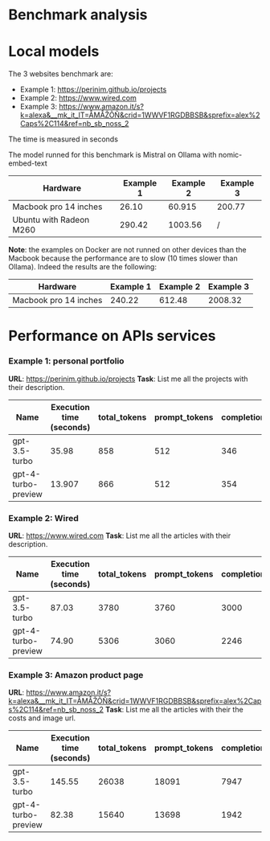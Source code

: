 # Benchmark analysis
# Local models
The 3 websites benchmark are:
- Example 1:  https://perinim.github.io/projects
- Example 2: https://www.wired.com
- Example 3: https://www.amazon.it/s?k=alexa&__mk_it_IT=ÅMÅŽÕÑ&crid=1WWVF1RGDBBSB&sprefix=alex%2Caps%2C114&ref=nb_sb_noss_2

The time is measured in seconds

The model runned for this benchmark is Mistral on Ollama with nomic-embed-text

| Hardware                | Example 1 | Example 2 | Example 3 |
| ----------------------- | --------- | --------- | --------- |
| Macbook pro 14 inches   | 26.10<br> | 60.915    | 200.77    |
| Ubuntu with Radeon M260 | 290.42    | 1003.56   | /         |

**Note**: the examples on Docker are not runned on other devices than the Macbook because the performance are to slow (10 times slower than Ollama). Indeed the results are the following:

| Hardware              | Example 1 | Example 2 | Example 3 |
| --------------------- | --------- | --------- | --------- |
| Macbook pro 14 inches | 240.22    | 612.48    | 2008.32   |

# Performance on APIs services
### Example 1: personal portfolio 
**URL**: https://perinim.github.io/projects
**Task**: List me all the projects with their description.

| Name                | Execution time (seconds) | total_tokens | prompt_tokens | completion_tokens | successful_requests | total_cost_USD |
| ------------------- | ------------------------ | ------------ | ------------- | ----------------- | ------------------- | -------------- |
| gpt-3.5-turbo       | 35.98                    | 858          | 512           | 346               | 2                   | 0.00146        |
| gpt-4-turbo-preview | 13.907                   | 866          | 512           | 354               | 2                   | 0.01574        |

### Example 2: Wired
**URL**: https://www.wired.com
**Task**: List me all the articles with their description.

| Name                | Execution time (seconds) | total_tokens | prompt_tokens | completion_tokens | successful_requests | total_cost_USD |
| ------------------- | ------------------------ | ------------ | ------------- | ----------------- | ------------------- | -------------- |
| gpt-3.5-turbo       | 87.03                    | 3780         | 3760          | 3000              | 2                   | 0.01319        |
| gpt-4-turbo-preview | 74.90                    | 5306         | 3060          | 2246              | 2                   | 0.09798        |

### Example 3: Amazon product page
**URL**: https://www.amazon.it/s?k=alexa&__mk_it_IT=ÅMÅŽÕÑ&crid=1WWVF1RGDBBSB&sprefix=alex%2Caps%2C114&ref=nb_sb_noss_2
**Task**: List me all the articles with their the costs and image url.

| Name                | Execution time (seconds) | total_tokens | prompt_tokens | completion_tokens | successful_requests | total_cost_USD |
| ------------------- | ------------------------ | ------------ | ------------- | ----------------- | ------------------- | -------------- |
| gpt-3.5-turbo       | 145.55                   | 26038        | 18091         | 7947              | 5                   | 0.04303        |
| gpt-4-turbo-preview | 82.38                    | 15640        | 13698         | 1942              | 2                   | 0.19524        |

